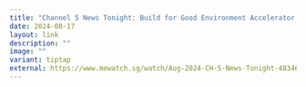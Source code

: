 ```yaml
---
title: "Channel 5 News Tonight: Build for Good Environment Accelerator Finale"
date: 2024-08-17
layout: link
description: ""
image: ""
variant: tiptap
external: https://www.mewatch.sg/watch/Aug-2024-CH-5-News-Tonight-483464
---
```

